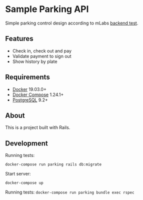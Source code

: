 # Sample Parking API

Simple parking control design according to mLabs [backend test](https://github.com/mlabssoftware/mlabs-teste/blob/master/back-end.md).

## Features
- Check in, check out and pay
- Validate payment to sign out
- Show history by plate

## Requirements
- [Docker](https://docs.docker.com/) 19.03.0+
- [Docker Compose](https://docs.docker.com/compose/) 1.24.1+
- [PostgreSQL](https://www.postgresql.org/) 9.2+

## About
This is a project built with Rails.

## Development

Running tests:

```docker-compose run parking rails db:migrate```

Start server:

```docker-compose up```

Running tests:
```docker-compose run parking bundle exec rspec```
